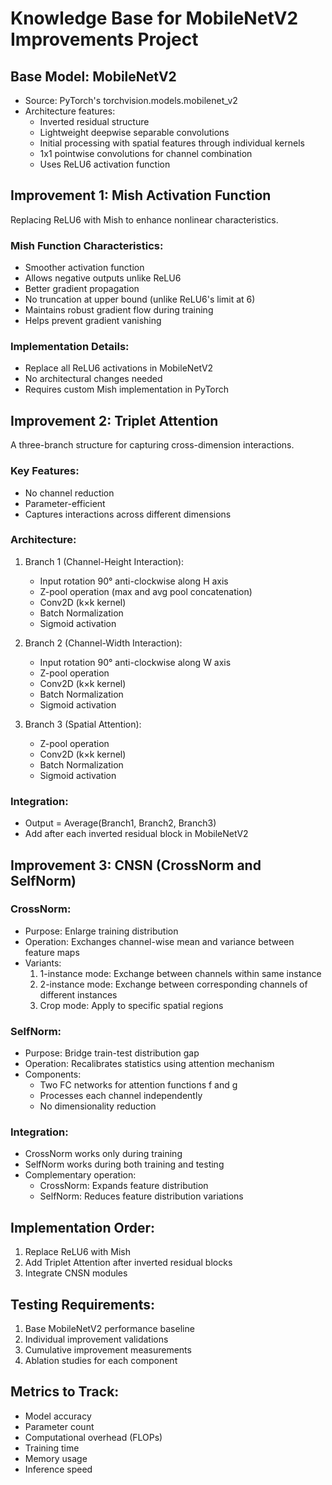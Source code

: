 # Knowledge Base for MobileNetV2 Improvements Project

## Base Model: MobileNetV2
- Source: PyTorch's torchvision.models.mobilenet_v2
- Architecture features:
  - Inverted residual structure
  - Lightweight deepwise separable convolutions
  - Initial processing with spatial features through individual kernels
  - 1x1 pointwise convolutions for channel combination
  - Uses ReLU6 activation function

## Improvement 1: Mish Activation Function
Replacing ReLU6 with Mish to enhance nonlinear characteristics.

### Mish Function Characteristics:
- Smoother activation function
- Allows negative outputs unlike ReLU6
- Better gradient propagation
- No truncation at upper bound (unlike ReLU6's limit at 6)
- Maintains robust gradient flow during training
- Helps prevent gradient vanishing

### Implementation Details:
- Replace all ReLU6 activations in MobileNetV2
- No architectural changes needed
- Requires custom Mish implementation in PyTorch

## Improvement 2: Triplet Attention
A three-branch structure for capturing cross-dimension interactions.

### Key Features:
- No channel reduction
- Parameter-efficient
- Captures interactions across different dimensions

### Architecture:
1. Branch 1 (Channel-Height Interaction):
   - Input rotation 90° anti-clockwise along H axis
   - Z-pool operation (max and avg pool concatenation)
   - Conv2D (k×k kernel)
   - Batch Normalization
   - Sigmoid activation

2. Branch 2 (Channel-Width Interaction):
   - Input rotation 90° anti-clockwise along W axis
   - Z-pool operation
   - Conv2D (k×k kernel)
   - Batch Normalization
   - Sigmoid activation

3. Branch 3 (Spatial Attention):
   - Z-pool operation
   - Conv2D (k×k kernel)
   - Batch Normalization
   - Sigmoid activation

### Integration:
- Output = Average(Branch1, Branch2, Branch3)
- Add after each inverted residual block in MobileNetV2

## Improvement 3: CNSN (CrossNorm and SelfNorm)

### CrossNorm:
- Purpose: Enlarge training distribution
- Operation: Exchanges channel-wise mean and variance between feature maps
- Variants:
  1. 1-instance mode: Exchange between channels within same instance
  2. 2-instance mode: Exchange between corresponding channels of different instances
  3. Crop mode: Apply to specific spatial regions

### SelfNorm:
- Purpose: Bridge train-test distribution gap
- Operation: Recalibrates statistics using attention mechanism
- Components:
  - Two FC networks for attention functions f and g
  - Processes each channel independently
  - No dimensionality reduction

### Integration:
- CrossNorm works only during training
- SelfNorm works during both training and testing
- Complementary operation:
  - CrossNorm: Expands feature distribution
  - SelfNorm: Reduces feature distribution variations

## Implementation Order:
1. Replace ReLU6 with Mish
2. Add Triplet Attention after inverted residual blocks
3. Integrate CNSN modules

## Testing Requirements:
1. Base MobileNetV2 performance baseline
2. Individual improvement validations
3. Cumulative improvement measurements
4. Ablation studies for each component

## Metrics to Track:
- Model accuracy
- Parameter count
- Computational overhead (FLOPs)
- Training time
- Memory usage
- Inference speed
